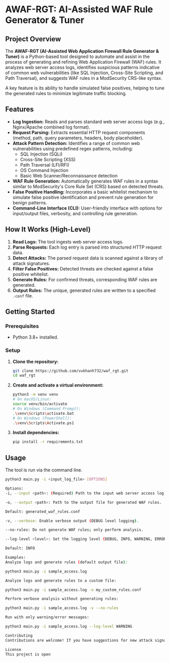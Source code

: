 # AWAF-RGT: AI-Assisted WAF Rule Generator & Tuner

## Project Overview

The **AWAF-RGT (AI-Assisted Web Application Firewall Rule Generator & Tuner)** is a Python-based tool designed to automate and assist in the process of generating and refining Web Application Firewall (WAF) rules. It analyzes web server access logs, identifies suspicious patterns indicative of common web vulnerabilities (like SQL Injection, Cross-Site Scripting, and Path Traversal), and suggests WAF rules in a ModSecurity CRS-like syntax.

A key feature is its ability to handle simulated false positives, helping to tune the generated rules to minimize legitimate traffic blocking.

## Features

* **Log Ingestion:** Reads and parses standard web server access logs (e.g., Nginx/Apache combined log format).
* **Request Parsing:** Extracts essential HTTP request components (method, path, query parameters, headers, body placeholder).
* **Attack Pattern Detection:** Identifies a range of common web vulnerabilities using predefined regex patterns, including:
    * SQL Injection (SQLi)
    * Cross-Site Scripting (XSS)
    * Path Traversal (LFI/RFI)
    * OS Command Injection
    * Basic Web Scanner/Reconnaissance detection
* **WAF Rule Generation:** Automatically generates WAF rules in a syntax similar to ModSecurity's Core Rule Set (CRS) based on detected threats.
* **False Positive Handling:** Incorporates a basic whitelist mechanism to simulate false positive identification and prevent rule generation for benign patterns.
* **Command-Line Interface (CLI):** User-friendly interface with options for input/output files, verbosity, and controlling rule generation.

## How It Works (High-Level)

1.  **Read Logs:** The tool ingests web server access logs.
2.  **Parse Requests:** Each log entry is parsed into structured HTTP request data.
3.  **Detect Attacks:** The parsed request data is scanned against a library of attack signatures.
4.  **Filter False Positives:** Detected threats are checked against a false positive whitelist.
5.  **Generate Rules:** For confirmed threats, corresponding WAF rules are generated.
6.  **Output Rules:** The unique, generated rules are written to a specified `.conf` file.

## Getting Started

### Prerequisites

* Python 3.8+ installed.

### Setup

1.  **Clone the repository:**
    ```bash
    git clone https://github.com/vukhanh732/waf_rgt.git
    cd waf_rgt
    ```
    

2.  **Create and activate a virtual environment:**
    ```bash
    python3 -m venv venv
    # On macOS/Linux:
    source venv/bin/activate
    # On Windows (Command Prompt):
    .\venv\Scripts\activate.bat
    # On Windows (PowerShell):
    .\venv\Scripts\Activate.ps1
    ```

3.  **Install dependencies:**
    ```bash
    pip install -r requirements.txt
    ```

## Usage

The tool is run via the command line.

```bash
python3 main.py -i <input_log_file> [OPTIONS]

Options:
-i, --input <path>: (Required) Path to the input web server access log file.

-o, --output <path>: Path to the output file for generated WAF rules.

Default: generated_waf_rules.conf

-v, --verbose: Enable verbose output (DEBUG level logging).

--no-rules: Do not generate WAF rules; only perform analysis.

--log-level <level>: Set the logging level (DEBUG, INFO, WARNING, ERROR, CRITICAL).

Default: INFO

Examples:
Analyze logs and generate rules (default output file):

python3 main.py -i sample_access.log

Analyze logs and generate rules to a custom file:

python3 main.py -i sample_access.log -o my_custom_rules.conf

Perform verbose analysis without generating rules:

python3 main.py -i sample_access.log -v --no-rules

Run with only warning/error messages:

python3 main.py -i sample_access.log --log-level WARNING

Contributing
Contributions are welcome! If you have suggestions for new attack signatures, false positive handling improvements, or other features, please open an issue or submit a pull request.

License
This project is open
